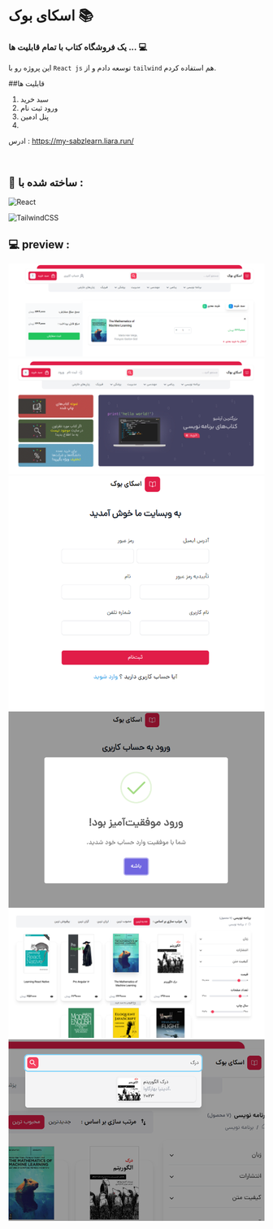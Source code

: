 # اسکای بوک 📚
### یک فروشگاه کتاب با تمام قابلیت ها ... 💻
این پروژه رو با `React js` توسعه دادم و از `tailwind` هم استفاده کردم.

##قابلیت ها 
1. سبد خرید 
2. ورود ثبت نام 
3. پنل ادمین
4. 
ادرس : https://my-sabzlearn.liara.run/

<br>


<h2>🔧 ساخته شده با  : </h2>

<p align="center">
  
  ![React](https://img.shields.io/badge/react-%2320232a.svg?style=for-the-badge&logo=react&logoColor=%2361DAFB)

  ![TailwindCSS](https://img.shields.io/badge/tailwindcss-%2338B2AC.svg?style=for-the-badge&logo=tailwind-css&logoColor=white)

</p>


## 💻 preview :

![image](https://github.com/parsa-vesali/skyBooks/blob/main/demo%20(1).png)
![image](https://github.com/parsa-vesali/skyBooks/blob/main/demo%20(2).png)
![image](https://github.com/parsa-vesali/skyBooks/blob/main/demo%20(3).png)
![image](https://github.com/parsa-vesali/skyBooks/blob/main/demo%20(4).png)
![image](https://github.com/parsa-vesali/skyBooks/blob/main/demo%20(5).png)
![image](https://github.com/parsa-vesali/skyBooks/blob/main/demo%20(6).png)


